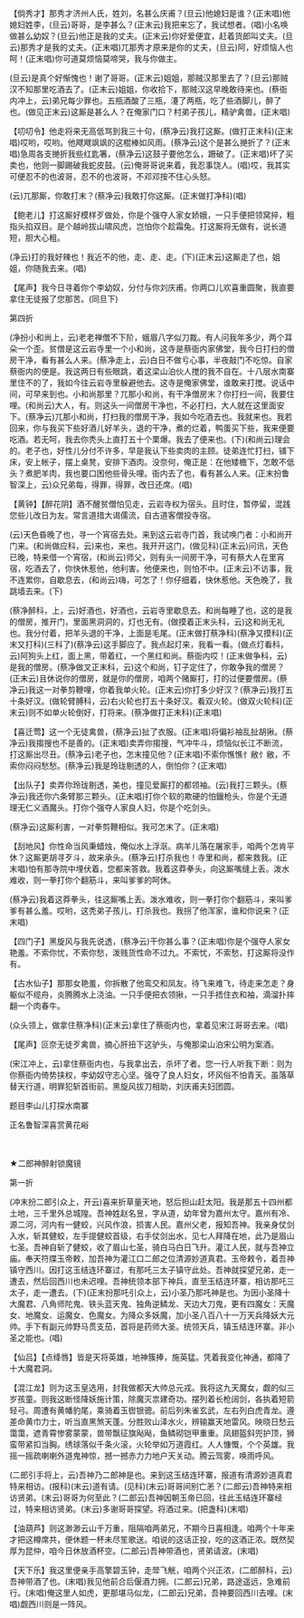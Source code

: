 <!-- { "loadSidebar": true } -->
【倘秀才】那秀才济州人氏，姓刘，名甚么庆甫？(旦云)他媳妇是谁？(正末唱)他媳妇姓李，(旦云)哥哥，是李甚么？(正末云)我把来忘了，我试想者。(唱)小名唤做甚么幼奴？(旦云)他正是我的丈夫。(正末云)你好爱便宜，赶着货郎叫丈夫。(旦云)那秀才是我的丈夫。(正末唱)兀那秀才原来是你的丈夫，(旦云)阿，好烦恼人也呵！(正末唱)你可道莫烦恼莫啼哭，我与你做主。

(旦云)是真个好惭愧也！谢了哥哥。(正末云)姐姐，那贼汉那里去了？(旦云)那贼汉不知那里吃酒去了。(正末云)姐姐，你收拾下，那贼汉这早晚敢待来也。(蔡衙内冲上，云)弟兄每少罪也。五瓶酒酸了三瓶，瀽了两瓶，吃了些酒脚儿，醉了也。(做见正末云)这厮是甚么人？在俺家门口？村弟子孩儿，精驴禽兽。(正末唱)

【叨叨令】他走将来无高低骂到我三十句，(蔡净云)我打这厮。(做打正末科)(正末唱)哎哟，哎哟。他飕飕飒飒的这棍棒如风雨。(蔡净云)这个是甚么撧折了？(正末唱)急周各支撧折我些红匙箸，(蔡净云)这鼓子要他怎么，跚破了。(正末唱)坏了买卖也，他则一脚踢破我蛇皮鼓。(云)俺哥哥说来着，我忍事饶人。(唱)哎，我其实可便忍不的也波哥，忍不的也波哥，不邓邓按不住心头怒。

(云)兀那厮，你敢打末？(蔡净云)我敢打你这厮。(正末做打净科)(唱)

【鲍老儿】打这厮好模样歹做处，你是个强夺人家女娇娥，一只手便把领窝捽，粗指头掐双目。是个越岭拔山啸风虎，岂怕你个趁霜兔。打这厮将无做有，说长道短，胆大心粗。

(净云)打的我好辣也！我近不的他，走、走、走。(下)(正末云)这厮走了也，姐姐，你随我去来。(唱)

【尾声】我今日寻着你个李幼奴，分付与你刘庆甫。你两口儿欢喜重圆聚，我直要拿住无徒报了您那苦。(同旦下)


第四折

(净扮小和尚上，云)老老禅僧不下阶，蛾眉八字似刀裁。有人问我年多少，两个耳朵一个歪。贫僧是这云岩寺里一个小和尚，这寺是蔡衙内家佛堂，我今日打扫的僧房干净，看有甚么人来。(蔡净走上，云)白日不做亏心事，半夜敲门不吃惊。自家蔡衙内的便是。我这两日有些眼跳，着这梁山泊伙人搅的我不自在。十八层水南寨里住不的了，我如今往云岩寺里躲避他去。这寺是俺家佛堂，谁敢来打搅。说话中间，可早来到也。小和尚那里？兀那小和尚，有干净僧房末？你打扫一间，我要住哩。(和尚云)大人，有。则这头一间僧房干净也，不必打扫，大人就在这里面安下。(蔡净云)兀那小和尚，打扫我的僧房干净，我如今吃酒去也。我就来也。我若回来，你与我买下些好酒儿好羊头，退的干净，煮的烂着，鸭蛋买下些，我来便要吃酒。若无呵，我去你秃头上直打五十个栗爆。我去了便来也。(下)(和尚云)理会的。老子也，好性儿分付不许多，早是我认下些卖肉的主顾。徒弟连忙打扫，铺下床，安上帐子，摆上桌凳，安排下酒肉。没奈何，俺正是：在他矮檐下，怎敢不低头？煮肥羊肉，我也要口困他些骨头哩。衙内去了也，看有甚么人来。(正末扮鲁智深上，云)众兄弟每，得罪，得罪，改日还席。(唱)

【黄钟】【醉花阴】酒不醒贫僧怕见走，云岩寺权为宿头。且时住，暂停留，混践您些儿改日为友。常言道措大谒儒流，自古道客僧投寺宿。

(云)天色昏晚了也，寻一个宵宿去处。来到这云岩寺门首，我试唤门者：小和尚开门来。(和尚做应科，云)来也，来也。我开开这门，(做见科)(正末云)问讯，天色已晚，特来借一个宵宿，(和尚云)师父，则有头一间房干净，可有蔡大人在里宵宿，吃酒去了，你快休惹他，他利害。他便来也，则怕不中。(正末云)不访事，我不连累你，自歇息去，(和尚云)嗨，可怎了！你仔细着，快休惹他。天色晚了，我跳墙去来。(下)

(蔡净醉科，上，云)好酒也，好酒也，云岩寺里歇息去。和尚每睡了也，这的是我的僧房，推开门，里面黑洞洞的，灯也无有。(做摸着正末头科，云)这和尚无礼也。我分付着，把羊头退的干净，上面是毛尾。(正末做打蔡净科)(蔡净又摸科)(正末又打科)(三科了)(蔡净云)这手脚应了。我点起灯来，我看一看。(做点灯看科，云)阿狗头上红，面上黑，带着红，一个黑红和尚。蔡衙内哎！(正末做争科，云)是我的僧房。(蔡净做叉正末科，云)这个和尚，钉子定住了，你敢争我的僧房？(正末云)且休说你的僧房，就是你的僧房，咱两个赌厮打，打的过便要僧房。(蔡净云)我这一对拳剪鞭哩，你着我单火轮。(正末云)你打多少好汉？(蔡净云)我打五十条好汉。(做轮臂膊科，云)右火轮也打五十条好汉。看双火轮。(做双火轮科)(正末云)则不如单火轮倒好，打将来。(蔡净做打正末科)(正末唱)

【喜迁莺】这一个无徒禽兽，(蔡净云)扯了衣服。(正末唱)将偏衫袖乱扯胡揪。(蔡净云)我搊搜也不是善的。(正末唱)卖弄你搊搜，气冲牛斗，烦恼似长江不断流，打这厮出尽丑。(蔡净云)老子也，怎末撞见他？(正末唱)不索你憔憔忄敝忄敝，不索你闷闷愁愁。(蔡净云)我是玲珑剔透的人，倒怕你？(正末唱)

【出队子】卖弄你玲珑剔透，美也，撞见爱厮打的都领袖。(云)我打三颗头。(蔡净云)我还你六条臂那三颗头。(正末唱)打你个软的欺硬的怕鑞枪头，你是个无道理无仁义酒魔头。打你个强夺人家良人妇，你是个吃剑头。

(蔡净云)这厮利害，一对拳剪鞭相似。我可怎末了。(正末唱)

【刮地风】你性命当风秉蜡烛，俺似水上浮沤。病羊儿落在屠家手，咱两个怎肯平休？这厮更胡寻歹斗，故来承头。(蔡净云)打杀我也！寺里和尚，都来救我。(正末唱)怕有那寺院中埋伏着，您都来答救。我着这莽拳头，向这厮嘴缝上丢。泼水难收，则一拳打你个翻筋斗，来叫爹爹的呵休。

(蔡净云)我着这莽拳头，往这厮嘴上丢。泼水难收，则一拳打你个翻筋斗，来叫爹爹有甚么羞。哎哟，这秃弟子孩儿，打杀我也。我拐了他浑家，谁和你说来？(正末唱)

【四门子】黑旋风与我先说透，(蔡净云)干你甚么事？(正末唱)你是个强夺人家女艳羞。不索你忧，不索你愁，泼贱货性命不过九。不索忧，不索愁，打这厮将没作有。

【古水仙子】那那女艳羞，你拆散了他鸾交和凤友。待飞来难飞，待走来怎走？身躯似不缆舟，炎腾腾水上浇油。一只手便把衣领揪，一只手捂住衣和袖，滴溜扑摔翻一个肉春牛。

(众头领上，做拿住蔡净科)(正末云)拿住了蔡衙内也，拿着见宋江哥哥去来。(唱)

【尾声】叵奈无徒歹禽兽，摘心肝扭下这驴头，与俺那梁山泊宋公明为案酒。

(宋江冲上，云)拿住蔡衙内也，与我拿出去，杀坏了者。您一行人听我下断：则为你蔡衙内倚势挟权，李幼奴守志心坚。强夺了良人妇女，坏风俗不怕青天。虽落草替天行道，明罪犯斩首街前。黑旋风拔刀相助，刘庆甫夫妇团圆。

题目李山儿打探水南寨

正名鲁智深喜赏黄花峪


　
　




★二郎神醉射锁魔镜

第一折

(冲末扮二郎引众上，开云)喜来折草量天地，怒后担山赶太阳。我是那五十四州都土地，三千里外总城隍。吾神姓赵名昱，字从道，幼年曾为嘉州太守。嘉州有冷、源二河，河内有一健蛟，兴风作浪，损害人民。嘉州父老，报知吾神。我亲身仗剑入水，斩其健蛟，左手提健蛟首级，右手仗剑出水，见七人拜降在地，此乃是眉山七圣。吾神自斩了健蛟，收了眉山七圣，骑白马白日飞升。灌江人民，就与吾神立庙。奉天符牒玉帝敕，加吾神为灌江口二郎之位清源妙道真君。玉帝敕令，着吾神镇守西川。因打这玉结连环寨过，有那吒三太子镇守此处。吾神就探望兄弟，走一遭去，然后回西川也未迟哩。吾神统领本部下神兵，直至玉结连环寨，相访那吒三太子，走一遭去。(下)(正末扮那吒引众上，云)小圣乃那吒神是也。为因小圣降十大魔君、八角师陀鬼、铁头蓝天鬼、独角逆鳞龙、天边大刀鬼，更有四魔女：天魔女、地魔女、运魔女、色魔女。为降众多妖魔，加小圣八百八十一万天兵降妖大元帅。手下有副元帅野马贯支茄，首将是药师大圣。统领天兵，镇玉结连环寨。非小圣之能也。(唱)

【仙吕】【点绛唇】皆是天将英雄，地神簇捧，施英猛。凭着我变化神通，都降了十大魔君洞。

【混江龙】则为这玉皇选用，封我做都天大帅总元戎。我将这九天魔女，觑的似三岁孩童。则我这断怪降妖施计策，除魔灭祟建奇功。摆列着长枪阔剑，各执着短箭轻弓。周遭有黄幡豹尾，乘骑着玉辔银骢。前后列朱雀玄武，左右列白虎青龙。遵差命黄巾力士，听当直黑煞天蓬。分胜败山泽水火，辨输赢天地雷风。映晓日愁云霭霭，遮青霄惨雾蒙蒙，兽带飘征旗飐飐，鱼鳞砌铠甲重重。凤翅盔斜兜护顶，狮蛮带紧扣当胸。绣球落似千条火滚，火轮举如万道霞红。人人慷慨，个个英雄。我摇一摇疏喇喇外道鬼神惊，撼一撼赤力力地户天关动。腾云驾雾，唤雨呼风。

(二郎引手将上，云)吾神乃二郎神是也。来到这玉结连环寨，报道有清源妙道真君特来相访。(报科)(末云)道有请。(见科)(末云)哥哥间别亡恙？(二郎云)吾神特来相访贤弟。(末云)哥哥为何至此？(二郎云)吾神因朝玉帝已回，往此玉结连环寨经过，特来相访贤弟。(末云)多谢哥哥探望。将酒过来。(把盏科)(末唱)

【油葫芦】则这渺渺云山千万重，阻隔咱两弟兄，不期今日喜相逢。咱两个十年来才把这樽席共，便休题一杯未尽笙歌送。咱说的这话正投，吃的这酒正浓。既然契厚为昆仲，咱今日休放酒杯空。(二郎云)吾神带酒也，贤弟请波。(末唱)

【天下乐】我这里便亲手高擎碧玉钟，走斝飞觥，咱两个兴正浓，(二郎醉科，云)吾神带酒了也。(末唱)我见他前合后偃酒力拥。(二郎云)兄弟，路途遥远，急难前行。(末唱)俺这里人如虎，更那堪马似龙，(二郎云)兄弟，吾神要回西川去哩。(末唱)觑西川则是一阵风。

